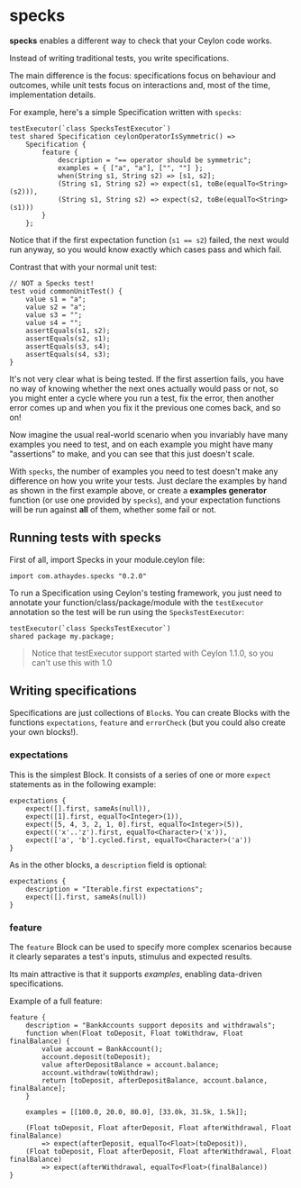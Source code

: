 # specks

**specks** enables a different way to check that your Ceylon code works.

Instead of writing traditional tests, you write specifications.

The main difference is the focus: specifications focus on behaviour and outcomes, while unit tests focus on interactions and, most of the time, implementation details.

For example, here's a simple Specification written with ``specks``:

```ceylon
testExecutor(`class SpecksTestExecutor`)
test shared Specification ceylonOperatorIsSymmetric() =>
    Specification {
        feature {
            description = "== operator should be symmetric";
            examples = { ["a", "a"], ["", ""] };
            when(String s1, String s2) => [s1, s2];
            (String s1, String s2) => expect(s1, toBe(equalTo<String>(s2))),
            (String s1, String s2) => expect(s2, toBe(equalTo<String>(s1)))
        }
    };
```

Notice that if the first expectation function (``s1 == s2``) failed, the next would run anyway, so you would know exactly which cases pass and which fail.

Contrast that with your normal unit test:

```ceylon
// NOT a Specks test!
test void commonUnitTest() {
    value s1 = "a";
    value s2 = "a";
    value s3 = "";
    value s4 = "";
    assertEquals(s1, s2);
    assertEquals(s2, s1);
    assertEquals(s3, s4);
    assertEquals(s4, s3);
}
```

It's not very clear what is being tested.
If the first assertion fails, you have no way of knowing whether the next ones actually would pass or not, so you might enter a cycle where you
run a test, fix the error, then another error comes up and when you fix it the previous one comes back, and so on!

Now imagine the usual real-world scenario when you invariably have many examples you need to test, and on each example you might have many "assertions" to make, and you can see that this just doesn't scale.

With ``specks``, the number of examples you need to test doesn't make any difference on how you write your tests. Just declare the examples by hand as shown in the first example above, or create a **examples generator** function (or use one provided by ``specks``), and your expectation functions will be run against **all** of them, whether some fail or not.

## Running tests with specks

First of all, import Specks in your module.ceylon file:

```ceylon
import com.athaydes.specks "0.2.0"
```

To run a Specification using Ceylon's testing framework, you just need to annotate your function/class/package/module with the ``testExecutor`` annotation so the test will be run using the ``SpecksTestExecutor``:

```ceylon
testExecutor(`class SpecksTestExecutor`)
shared package my.package;
```

> Notice that testExecutor support started with Ceylon 1.1.0, so you can't use this with 1.0

## Writing specifications

Specifications are just collections of `Block`s. You can create Blocks with the functions `expectations`, `feature` and `errorCheck` (but you could also create your own blocks!).

### expectations

This is the simplest Block. It consists of a series of one or more `expect` statements as in the following example:

```ceylon
expectations {
    expect([].first, sameAs(null)),
    expect([1].first, equalTo<Integer>(1)),
    expect([5, 4, 3, 2, 1, 0].first, equalTo<Integer>(5)),
    expect(('x'..'z').first, equalTo<Character>('x')),
    expect(['a', 'b'].cycled.first, equalTo<Character>('a'))
}
```

As in the other blocks, a `description` field is optional:

```ceylon
expectations {
    description = "Iterable.first expectations";
    expect([].first, sameAs(null))
}
```

### feature

The `feature` Block can be used to specify more complex scenarios because it clearly separates a test's inputs, stimulus and expected results.

Its main attractive is that it supports *examples*, enabling data-driven specifications.

Example of a full feature:

```ceylon
feature {
    description = "BankAccounts support deposits and withdrawals";
    function when(Float toDeposit, Float toWithdraw, Float finalBalance) {
        value account = BankAccount();
        account.deposit(toDeposit);
        value afterDepositBalance = account.balance;
        account.withdraw(toWithdraw);
        return [toDeposit, afterDepositBalance, account.balance, finalBalance];
    }
    
    examples = [[100.0, 20.0, 80.0], [33.0k, 31.5k, 1.5k]];
    
    (Float toDeposit, Float afterDeposit, Float afterWithdrawal, Float finalBalance)
        => expect(afterDeposit, equalTo<Float>(toDeposit)),
    (Float toDeposit, Float afterDeposit, Float afterWithdrawal, Float finalBalance)
        => expect(afterWithdrawal, equalTo<Float>(finalBalance))
}
``` 


